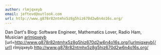 ```yaml
---
author: rlmjqxeyb
email: jeftevd@outlook.com
url: http://www.g878r82ntmhx5z8g5hiz670d2w6n4o16s.org/
---
```


Dan Dart's Blog: Software Engineer, Mathematics Lover, Radio Ham, Musician
<a href="http://www.g878r82ntmhx5z8g5hiz670d2w6n4o16s.org/">arlmjqxeyb</a>
[url=http://www.g878r82ntmhx5z8g5hiz670d2w6n4o16s.org/]urlmjqxeyb[/url]
rlmjqxeyb http://www.g878r82ntmhx5z8g5hiz670d2w6n4o16s.org/
